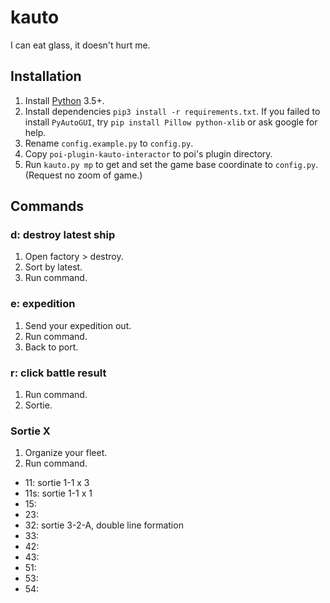 # kauto
I can eat glass, it doesn't hurt me.


## Installation
1. Install [Python](https://www.python.org/) 3.5+.
2. Install dependencies `pip3 install -r requirements.txt`. If you failed to install `PyAutoGUI`, try `pip install Pillow python-xlib` or ask google for help.
3. Rename `config.example.py` to `config.py`.
4. Copy `poi-plugin-kauto-interactor` to poi's plugin directory.
5. Run `kauto.py mp` to get and set the game base coordinate to `config.py`. (Request no zoom of game.)


## Commands

### d: destroy latest ship
1. Open factory > destroy.
2. Sort by latest.
2. Run command.

### e: expedition
1. Send your expedition out.
2. Run command.
3. Back to port.

### r: click battle result
1. Run command.
2. Sortie.

### Sortie X
1. Organize your fleet.
2. Run command.
* 11: sortie 1-1 x 3
* 11s: sortie 1-1 x 1
* 15:
* 23: 
* 32: sortie 3-2-A, double line formation
* 33:
* 42:
* 43:
* 51:
* 53:
* 54:
